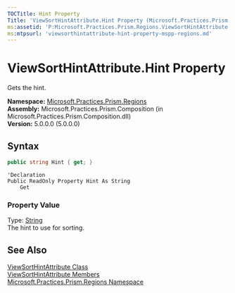 ```yaml
---
TOCTitle: Hint Property
Title: 'ViewSortHintAttribute.Hint Property (Microsoft.Practices.Prism.Regions)'
ms:assetid: 'P:Microsoft.Practices.Prism.Regions.ViewSortHintAttribute.Hint'
ms:mtpsurl: 'viewsorthintattribute-hint-property-mspp-regions.md'
---
```


# ViewSortHintAttribute.Hint Property

Gets the hint.

**Namespace:** [Microsoft.Practices.Prism.Regions](/patterns-practices/reference/mspp-regions-namespace)  
**Assembly:** Microsoft.Practices.Prism.Composition (in Microsoft.Practices.Prism.Composition.dll)  
**Version:** 5.0.0.0 (5.0.0.0)

## Syntax

```C#
public string Hint { get; }
```

```VB
'Declaration
Public ReadOnly Property Hint As String
	Get
```
### Property Value

Type: [String](http://msdn.microsoft.com/en-us/library/s1wwdcbf)   
The hint to use for sorting.

## See Also

[ViewSortHintAttribute Class](/patterns-practices/reference/viewsorthintattribute-class-mspp-regions)  
[ViewSortHintAttribute Members](/patterns-practices/reference/viewsorthintattribute-members-mspp-regions)  
[Microsoft.Practices.Prism.Regions Namespace](/patterns-practices/reference/mspp-regions-namespace)  